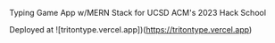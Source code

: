 Typing Game App w/MERN Stack for UCSD ACM's 2023 Hack School 

Deployed at ![tritontype.vercel.app])(https://tritontype.vercel.app)
